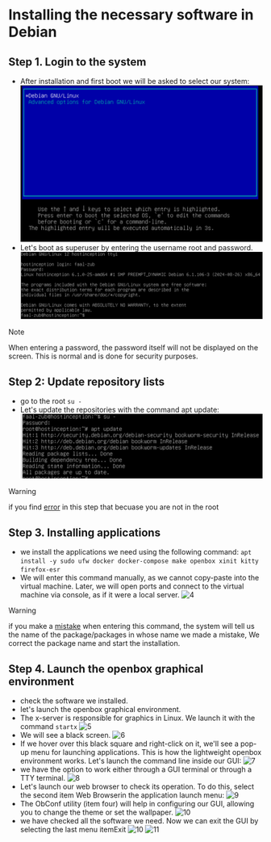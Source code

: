 # Installing the necessary software in Debian
## Step 1. Login to the system
- After installation and first boot we will be asked to select our system:
![1](https://github.com/fasl8/Inception_42/blob/main/screenshot_step/2.software_os/1.system.png)
- Let's boot as superuser by entering the username root and password.
![2](https://github.com/fasl8/Inception_42/blob/main/screenshot_step/2.software_os/2.login.png)
>[!NOTE]
> When entering a password, the password itself will not be displayed on the screen. This is normal and is done for security purposes.
## Step 2: Update repository lists
- go to the root ``` su - ```
- Let's update the repositories with the command apt update:
![3](https://github.com/fasl8/Inception_42/blob/main/screenshot_step/2.software_os/3.apt_update.png)
>[!WARNING]
> if you find [error](https://github.com/fasl8/Inception_42/blob/main/screenshot_step/2.software_os/4.error_apt.png) in this step that becuase you are not in the root
## Step 3. Installing applications
- we install the applications we need using the following command:
``` apt install -y sudo ufw docker docker-compose make openbox xinit kitty firefox-esr ```
- We will enter this command manually, as we cannot copy-paste into the virtual machine. Later, we will open ports and connect to the virtual machine via console, as if it were a local server.
![4](https://github.com/fasl8/Inception_42/blob/main/screenshot_step/2.software_os/5.installing_applications.png)
>[!WARNING]
> if you make a [mistake](https://github.com/fasl8/Inception_42/blob/main/screenshot_step/2.software_os/6.error_package.png) when entering this command, the system will tell us the name of the package/packages in whose name we made a mistake, We correct the package name and start the installation.
## Step 4. Launch the openbox graphical environment
- check the software we installed.
- let's launch the openbox graphical environment.
- The x-server is responsible for graphics in Linux. We launch it with the command ``` startx ```
![5](https://github.com/fasl8/Inception_42/blob/main/screenshot_step/2.software_os/7.startx.png)
- We will see a black screen.
![6](https://github.com/fasl8/Inception_42/blob/main/screenshot_step/2.software_os/8.black_screen.png)
- If we hover over this black square and right-click on it, we'll see a pop-up menu for launching applications. This is how the lightweight openbox environment works. Let's launch the command line inside our GUI:
![7](https://github.com/fasl8/Inception_42/blob/main/screenshot_step/2.software_os/9.openbox.png)
- we have the option to work either through a GUI terminal or through a TTY terminal.
![8](https://github.com/fasl8/Inception_42/blob/main/screenshot_step/2.software_os/10.GUI.png)
- Let's launch our web browser to check its operation. To do this, select the second item Web Browserin the application launch menu:
![9](https://github.com/fasl8/Inception_42/blob/main/screenshot_step/2.software_os/11.web_browser.png)
- The ObConf utility (item four) will help in configuring our GUI, allowing you to change the theme or set the wallpaper.
![10](https://github.com/fasl8/Inception_42/blob/main/screenshot_step/2.software_os/12.firefox.png)
- we have checked all the software we need. Now we can exit the GUI by selecting the last menu itemExit
![10](https://github.com/fasl8/Inception_42/blob/main/screenshot_step/2.software_os/13.exit.png)
![11](https://github.com/fasl8/Inception_42/blob/main/screenshot_step/2.software_os/14.exit_openbox.png)



